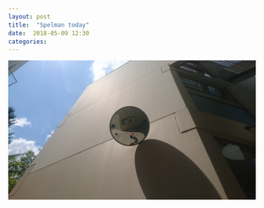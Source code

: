 ```yaml
---
layout: post
title:  "Spelman today"
date:  2018-05-09 12:30
categories: 
---
```


![today1](/img/blog/2018-05/05-09.JPG)


